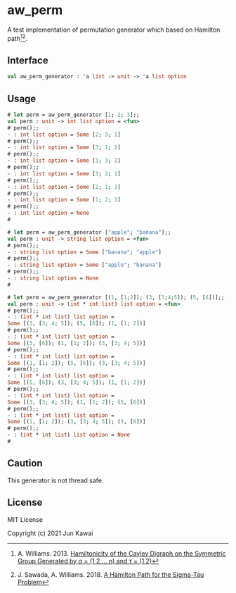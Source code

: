 # aw_perm
A test implementation of permutation generator which based on Hamilton path[^1][^2].

## Interface
```ocaml
val aw_perm_generator : 'a list -> unit -> 'a list option
```

## Usage
```ocaml
# let perm = aw_perm_generator [1; 2; 3];;
val perm : unit -> int list option = <fun>
# perm();;
- : int list option = Some [2; 3; 1]
# perm();;
- : int list option = Some [3; 1; 2]
# perm();;
- : int list option = Some [1; 3; 2]
# perm();;
- : int list option = Some [3; 2; 1]
# perm();;
- : int list option = Some [2; 1; 3]
# perm();;
- : int list option = Some [1; 2; 3]
# perm();;
- : int list option = None
#
```

```ocaml
# let perm = aw_perm_generator ["apple"; "banana"];;
val perm : unit -> string list option = <fun>
# perm();;
- : string list option = Some ["banana"; "apple"]
# perm();;
- : string list option = Some ["apple"; "banana"]
# perm();;
- : string list option = None
#
```

```ocaml
# let perm = aw_perm_generator [(1, [1;2]); (3, [3;4;5]); (5, [6])];;
val perm : unit -> (int * int list) list option = <fun>
# perm();;
- : (int * int list) list option =
Some [(3, [3; 4; 5]); (5, [6]); (1, [1; 2])]
# perm();;
- : (int * int list) list option =
Some [(5, [6]); (1, [1; 2]); (3, [3; 4; 5])]
# perm();;
- : (int * int list) list option =
Some [(1, [1; 2]); (5, [6]); (3, [3; 4; 5])]
# perm();;
- : (int * int list) list option =
Some [(5, [6]); (3, [3; 4; 5]); (1, [1; 2])]
# perm();;
- : (int * int list) list option =
Some [(3, [3; 4; 5]); (1, [1; 2]); (5, [6])]
# perm();;
- : (int * int list) list option =
Some [(1, [1; 2]); (3, [3; 4; 5]); (5, [6])]
# perm();;
- : (int * int list) list option = None
#
```

## Caution
This generator is not thread safe.

## License

MIT License

Copyright (c) 2021 Jun Kawai


[^1]:  A. Williams. 2013. [Hamiltonicity of the Cayley Digraph on the Symmetric Group Generated by σ = (1 2 ... n) and τ = (1 2)](https://arxiv.org/abs/1307.2549)

[^2]:  J. Sawada, A. Williams. 2018. [A Hamilton Path for the Sigma-Tau Problem](https://doi.org/10.1137/1.9781611975031.37)
